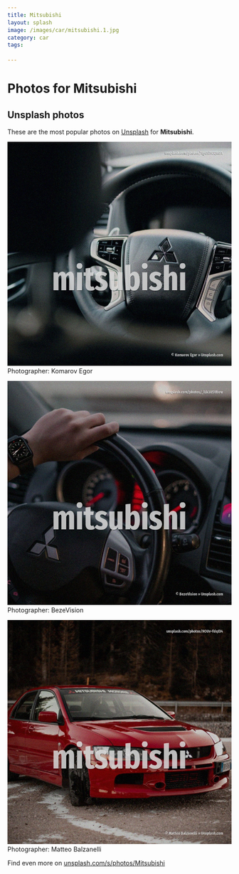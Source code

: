 ```yaml
---
title: Mitsubishi
layout: splash
image: /images/car/mitsubishi.1.jpg
category: car
tags:

---
```

# Photos for Mitsubishi
 
## Unsplash photos
These are the most popular photos on [Unsplash](https://unsplash.com) for **Mitsubishi**.
 
![Mitsubishi](/images/car/mitsubishi.1.jpg)
Photographer:  Komarov Egor
 
![Mitsubishi](/images/car/mitsubishi.2.jpg)
Photographer:  BezeVision
 
![Mitsubishi](/images/car/mitsubishi.3.jpg)
Photographer:  Matteo Balzanelli
 
Find even more on [unsplash.com/s/photos/Mitsubishi](https://unsplash.com/s/photos/Mitsubishi)
 
